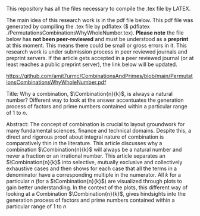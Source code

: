 This repository has all the files necessary to compile the .tex file by LATEX.

The main idea of this research work is in the pdf file below. This pdf file was generated by compiling the .tex file by pdflatex ($ pdflatex ./PermutationsCombinationsWhyWholeNumber.tex). **Please note** the file below has **not been peer-reviewed** and must be understood as a **preprint** at this moment. This means there could be small or gross errors in it. This research work is under submission process in peer reviewed journals and preprint servers. If the article gets accepted in a peer reviewed journal (or at least reaches a public preprint server), the link below will be updated.

https://github.com/amit7urmc/CombinationsAndPrimes/blob/main/PermutationsCombinationsWhyWholeNumber.pdf

Title: Why a combination, $\Combination{n}{k}$, is always a natural number? Different way to look at the answer accentuates the generation process of factors and prime numbers contained within a particular range of $1$ to $n$.

Abstract: The concept of combination is crucial to layout groundwork for many fundamental sciences, finance and technical domains. Despite this, a direct and rigorous proof about integral nature of combination is comparatively thin in the literature. This article discusses why a combination $\Combination{n}{k}$ will always be a natural number and never a fraction or an irrational number. This article separates an $\Combination{n}{k}$ into selective, mutually exclusive and collectively exhaustive cases and then shows for each case that all the terms in a denominator have a corresponding multiple in the numerator. All $k$ for a particular $n$ (for a $\Combination{n}{k}$) are visualized through plots to gain better understanding. In the context of the plots, this different way of looking at a Combination $\Combination{n}{k}$, gives hindsights into the generation process of factors and prime numbers contained within a particular range of $1$ to $n$
